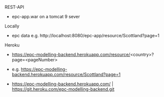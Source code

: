 REST-API
* epc-app.war on a tomcat 9 sever

Locally
* epc data e.g.  http://localhost:8080/epc-app/resource/Scottland?page=1


Heroku
* https://epc-modelling-backend.herokuapp.com/resource/<country\>?page=\<pageNumber\> 

* e.g. https://epc-modelling-backend.herokuapp.com/resource/Scottland?page=1

* https://epc-modelling-backend.herokuapp.com/ | https://git.heroku.com/epc-modelling-backend.git